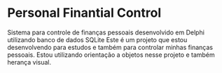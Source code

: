 # Personal Finantial Control
Sistema para controle de finanças pessoais desenvolvido em Delphi utilizando banco de dados SQLite
Este é um projeto que estou desenvolvendo para estudos e também para controlar minhas finanças pessoais. 
Estou utilizando orientação a objetos nesse projeto e também herança visual. 
